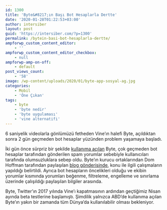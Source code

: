 ```yaml
---
id: 1300
title: 'Byte&#8217;ın Başı Bot Hesaplarla Dertte'
date: '2020-01-28T01:22:53+03:00'
author: intersiber
layout: post
guid: 'https://intersiber.com/?p=1300'
permalink: /bytein-basi-bot-hesaplarla-dertte/
ampforwp_custom_content_editor:
    - ''
ampforwp_custom_content_editor_checkbox:
    - null
ampforwp-amp-on-off:
    - default
post_views_count:
    - '58'
image: /wp-content/uploads/2020/01/byte-app-sosyal-ag.jpg
categories:
    - Mobil
    - 'Öne Çıkan'
tags:
    - byte
    - 'byte nedir'
    - 'byte uygulaması'
    - 'vine alternatifi'
---
```


6 saniyelik videolarla gönlümüzü fetheden Vine’ın halefi Byte, açıldıktan sonra 2 gün geçmeden bot hesaplar yüzünden problem yaşamaya başladı.

İki gün önce sürpriz bir şekilde [kullanıma açılan](https://intersiber.com/vinein-halefi-byte-ios-ve-androidde/) Byte, çok geçmeden bot hesaplar tarafından gönderilen spam yorumlar sebebiyle kullanıcıları tarafında olumsuzluklara sebep oldu. Byte’ın kurucu ortaklarından Dom Hoffman tarafından paylaşılan [blog gönderisinde](https://community.byte.co/t/taking-out-the-garbage/45720), konu ile ilgili çalışmaların yapıldığı belirtildi. Ayrıca bot hesapların öncelikleri olduğu ve ekibin yorumlar kısmında yorumları beğenme, filtreleme, engelleme ve sınırlama üzerinde çalışıldığı paylaşılan bilgiler arasında.

Byte, Twitter’ın 2017 yılında Vine’ı kapatmasının ardından geçtiğimiz Nisan ayında beta testlerine başlamıştı. Şimdilik yalnızca ABD’de kullanıma açılan Byte’ın yakın bir zamanda tüm Dünya’da kullanılabilir olması bekleniyor.